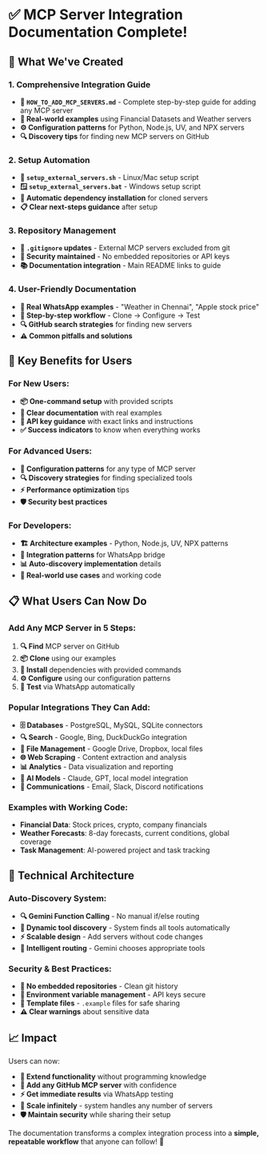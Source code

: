 # ✅ **MCP Server Integration Documentation Complete!**

## 🎯 **What We've Created**

### **1. Comprehensive Integration Guide**
- **📖 `HOW_TO_ADD_MCP_SERVERS.md`** - Complete step-by-step guide for adding any MCP server
- **🔧 Real-world examples** using Financial Datasets and Weather servers
- **⚙️ Configuration patterns** for Python, Node.js, UV, and NPX servers
- **🔍 Discovery tips** for finding new MCP servers on GitHub

### **2. Setup Automation**
- **🐧 `setup_external_servers.sh`** - Linux/Mac setup script
- **🪟 `setup_external_servers.bat`** - Windows setup script  
- **🔄 Automatic dependency installation** for cloned servers
- **📋 Clear next-steps guidance** after setup

### **3. Repository Management**
- **🚫 `.gitignore` updates** - External MCP servers excluded from git
- **🔐 Security maintained** - No embedded repositories or API keys
- **📚 Documentation integration** - Main README links to guide

### **4. User-Friendly Documentation**
- **📱 Real WhatsApp examples** - "Weather in Chennai", "Apple stock price"
- **🎯 Step-by-step workflow** - Clone → Configure → Test
- **🔍 GitHub search strategies** for finding new servers
- **⚠️ Common pitfalls and solutions**

## 🌟 **Key Benefits for Users**

### **For New Users:**
- **📦 One-command setup** with provided scripts
- **📖 Clear documentation** with real examples
- **🔑 API key guidance** with exact links and instructions
- **✅ Success indicators** to know when everything works

### **For Advanced Users:**
- **🔧 Configuration patterns** for any type of MCP server
- **🔍 Discovery strategies** for finding specialized tools
- **⚡ Performance optimization** tips
- **🛡️ Security best practices**

### **For Developers:**
- **🏗️ Architecture examples** - Python, Node.js, UV, NPX patterns
- **🔌 Integration patterns** for WhatsApp bridge
- **📊 Auto-discovery implementation** details
- **🎯 Real-world use cases** and working code

## 📋 **What Users Can Now Do**

### **Add Any MCP Server in 5 Steps:**
1. **🔍 Find** MCP server on GitHub
2. **📦 Clone** using our examples
3. **🔧 Install** dependencies with provided commands
4. **⚙️ Configure** using our configuration patterns
5. **🧪 Test** via WhatsApp automatically

### **Popular Integrations They Can Add:**
- **🗄️ Databases** - PostgreSQL, MySQL, SQLite connectors
- **🔍 Search** - Google, Bing, DuckDuckGo integration
- **📁 File Management** - Google Drive, Dropbox, local files
- **🌐 Web Scraping** - Content extraction and analysis
- **📊 Analytics** - Data visualization and reporting
- **🤖 AI Models** - Claude, GPT, local model integration
- **📧 Communications** - Email, Slack, Discord notifications

### **Examples with Working Code:**
- **Financial Data**: Stock prices, crypto, company financials
- **Weather Forecasts**: 8-day forecasts, current conditions, global coverage
- **Task Management**: AI-powered project and task tracking

## 🚀 **Technical Architecture**

### **Auto-Discovery System:**
- **🔍 Gemini Function Calling** - No manual if/else routing
- **🔄 Dynamic tool discovery** - System finds all tools automatically  
- **⚡ Scalable design** - Add servers without code changes
- **🎯 Intelligent routing** - Gemini chooses appropriate tools

### **Security & Best Practices:**
- **🚫 No embedded repositories** - Clean git history
- **🔐 Environment variable management** - API keys secure
- **📝 Template files** - `.example` files for safe sharing
- **⚠️ Clear warnings** about sensitive data

## 📈 **Impact**

Users can now:
- **🎯 Extend functionality** without programming knowledge
- **🔌 Add any GitHub MCP server** with confidence
- **⚡ Get immediate results** via WhatsApp testing
- **🔄 Scale infinitely** - system handles any number of servers
- **🛡️ Maintain security** while sharing their setup

The documentation transforms a complex integration process into a **simple, repeatable workflow** that anyone can follow! 🌟
